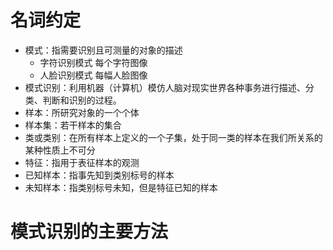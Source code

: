# 名词约定
* 模式：指需要识别且可测量的对象的描述
	* 字符识别模式    每个字符图像
	* 人脸识别模式    每幅人脸图像
* 模式识别：利用机器（计算机）模仿人脑对现实世界各种事务进行描述、分类、判断和识别的过程。
* 样本：所研究对象的一个个体
* 样本集：若干样本的集合
* 类或类别：在所有样本上定义的一个子集，处于同一类的样本在我们所关系的某种性质上不可分
* 特征：指用于表征样本的观测
* 已知样本：指事先知到类别标号的样本
* 未知样本：指类别标号未知，但是特征已知的样本
# 模式识别的主要方法
